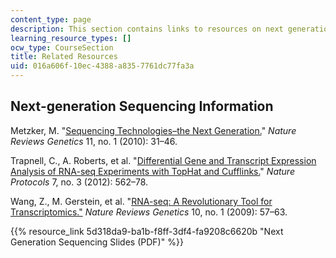 ```yaml
---
content_type: page
description: This section contains links to resources on next generation sequencing.
learning_resource_types: []
ocw_type: CourseSection
title: Related Resources
uid: 016a606f-10ec-4388-a835-7761dc77fa3a
---
```


Next-generation Sequencing Information
--------------------------------------

Metzker, M. "[Sequencing Technologies–the Next Generation.](http://dx.doi.org/10.1038/nrg2626)" _Nature Reviews Genetics_ 11, no. 1 (2010): 31–46.

Trapnell, C., A. Roberts, et al. "[Differential Gene and Transcript Expression Analysis of RNA-seq Experiments with TopHat and Cufflinks.](http://dx.doi.org/10.1038/nprot.2012.016)" _Nature Protocols_ 7, no. 3 (2012): 562–78.

Wang, Z., M. Gerstein, et al. "[RNA-seq: A Revolutionary Tool for Transcriptomics."](http://dx.doi.org/10.1038/nrg2484) _Nature Reviews Genetics_ 10, no. 1 (2009): 57–63.

{{% resource_link 5d318da9-ba1b-f8ff-3df4-fa9208c6620b "Next Generation Sequencing Slides (PDF)" %}}